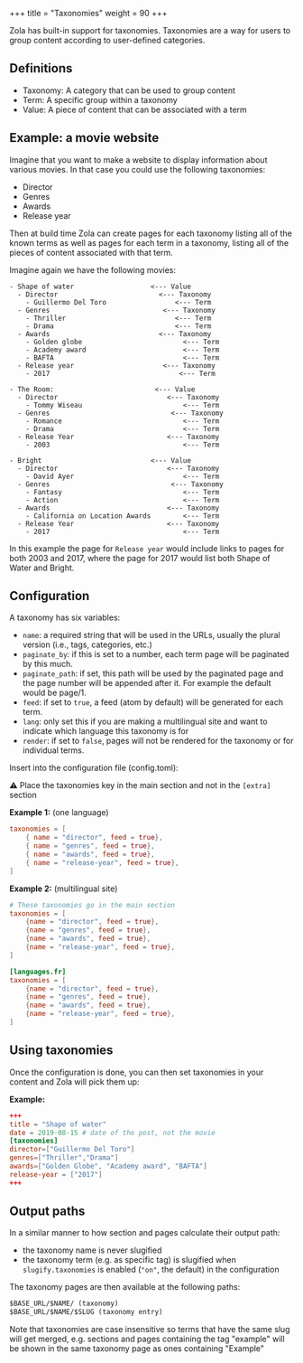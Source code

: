 +++
title = "Taxonomies"
weight = 90
+++

Zola has built-in support for taxonomies. Taxonomies are a way for users to group content according to user-defined categories.

## Definitions

- Taxonomy: A category that can be used to group content 
- Term: A specific group within a taxonomy 
- Value: A piece of content that can be associated with a term

## Example: a movie website

Imagine that you want to make a website to display information about various movies. In that case you could use the following taxonomies:

- Director
- Genres
- Awards
- Release year

Then at build time Zola can create pages for each taxonomy listing all of the known terms as well as pages for each term in a taxonomy, listing all of the pieces of content associated with that term. 

Imagine again we have the following movies: 
```
- Shape of water                   <--- Value
  - Director                         <--- Taxonomy
    - Guillermo Del Toro                 <--- Term
  - Genres                            <--- Taxonomy
    - Thriller                           <--- Term
    - Drama                              <--- Term
  - Awards                           <--- Taxonomy
    - Golden globe                         <--- Term
    - Academy award                        <--- Term
    - BAFTA                                <--- Term
  - Release year                      <--- Taxonomy
    - 2017                                <--- Term
    
- The Room:                         <--- Value
  - Director                           <--- Taxonomy
    - Tommy Wiseau                         <--- Term
  - Genres                              <--- Taxonomy
    - Romance                              <--- Term
    - Drama                                <--- Term
  - Release Year                       <--- Taxonomy
    - 2003                                 <--- Term

- Bright                           <--- Value
  - Director                           <--- Taxonomy
    - David Ayer                           <--- Term
  - Genres                              <--- Taxonomy
    - Fantasy                              <--- Term
    - Action                               <--- Term
  - Awards                             <--- Taxonomy
    - California on Location Awards        <--- Term
  - Release Year                       <--- Taxonomy
    - 2017                                 <--- Term
```

In this example the page for `Release year` would include links to pages for both 2003 and 2017, where the page for 2017 would list both Shape of Water and Bright.

## Configuration

A taxonomy has six variables:

- `name`: a required string that will be used in the URLs, usually the plural version (i.e., tags, categories, etc.)
- `paginate_by`: if this is set to a number, each term page will be paginated by this much.
- `paginate_path`: if set, this path will be used by the paginated page and the page number will be appended after it.
For example the default would be page/1.
- `feed`: if set to `true`, a feed (atom by default) will be generated for each term.
- `lang`: only set this if you are making a multilingual site and want to indicate which language this taxonomy is for
- `render`: if set to `false`, pages will not be rendered for the taxonomy or for individual terms.

Insert into the configuration file (config.toml):

⚠️ Place the taxonomies key in the main section and not in the `[extra]` section

**Example 1:** (one language)

```toml
taxonomies = [
    { name = "director", feed = true},
    { name = "genres", feed = true},
    { name = "awards", feed = true},
    { name = "release-year", feed = true},
]
```

**Example 2:** (multilingual site)

```toml
# These taxonomies go in the main section
taxonomies = [
    {name = "director", feed = true},
    {name = "genres", feed = true},
    {name = "awards", feed = true},
    {name = "release-year", feed = true},
]

[languages.fr]
taxonomies = [
    {name = "director", feed = true},
    {name = "genres", feed = true},
    {name = "awards", feed = true},
    {name = "release-year", feed = true},
]
```

## Using taxonomies

Once the configuration is done, you can then set taxonomies in your content and Zola will pick them up:

**Example:**

```toml
+++
title = "Shape of water"
date = 2019-08-15 # date of the post, not the movie
[taxonomies]
director=["Guillermo Del Toro"]
genres=["Thriller","Drama"]
awards=["Golden Globe", "Academy award", "BAFTA"]
release-year = ["2017"]
+++
```

## Output paths

In a similar manner to how section and pages calculate their output path:
- the taxonomy name is never slugified
- the taxonomy term (e.g. as specific tag) is slugified when `slugify.taxonomies` is enabled (`"on"`, the default) in the configuration

The taxonomy pages are then available at the following paths:

```txt
$BASE_URL/$NAME/ (taxonomy)
$BASE_URL/$NAME/$SLUG (taxonomy entry)
```
Note that taxonomies are case insensitive so terms that have the same slug will get merged, e.g. sections and pages containing the tag "example" will be shown in the same taxonomy page as ones containing "Example" 
